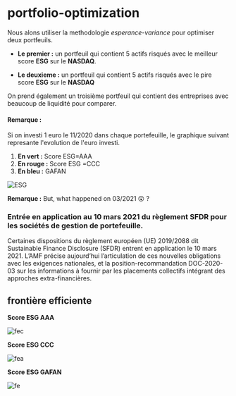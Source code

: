 # portfolio-optimization

Nous alons utiliser la methodologie *esperance-variance* pour optimiser deux portfeuils.

*   **Le premier :** un portfeuil qui contient  5 actifs risqués avec le meilleur score **ESG** sur le **NASDAQ**.

*   **Le deuxieme :** un portfeuil qui contient 5 actifs risqués avec le pire score **ESG** sur le **NASDAQ**


On prend également un troisième portfeuil qui contient des entreprises avec beaucoup de liquidité pour comparer. 

#### **Remarque :**

Si on investi 1 euro le 11/2020 dans chaque portefeuille, le graphique suivant represante l'evolution de l'euro investi.


1.   **En vert :** Score ESG=AAA
2.   **En rouge :** Score ESG =CCC
3.   **En bleu :** GAFAN 


![ESG](https://user-images.githubusercontent.com/87573896/161515426-cd21ca92-2fe4-42f7-97b7-1a9509ff5e6d.png)

**Remarque :** But, what happened on 03/2021 😲 ?

### Entrée en application au 10 mars 2021 du règlement SFDR pour les sociétés de gestion de portefeuille.

Certaines dispositions du règlement européen (UE) 2019/2088 dit Sustainable Finance Disclosure (SFDR) entrent en application le 10 mars 2021. L’AMF précise aujourd’hui l’articulation de ces nouvelles obligations avec les exigences nationales, et la position-recommandation DOC-2020-03 sur les informations à fournir par les placements collectifs intégrant des approches extra-financières.

## **frontière efficiente**

**Score ESG AAA**

![fec](https://user-images.githubusercontent.com/87573896/161527460-5b1e0713-8141-4735-82d7-87f122decc50.png)

**Score ESG CCC**

![fea](https://user-images.githubusercontent.com/87573896/161527638-89cce446-9456-42da-81ec-75c2f6bc670d.png)

**Score ESG GAFAN**

![fe](https://user-images.githubusercontent.com/87573896/161527716-00b4f7bf-ac49-4ad0-baf8-d4bc16c08d1c.png)

